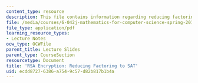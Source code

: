 ```yaml
---
content_type: resource
description: This file contains information regarding reducing factoring to SAT.
file: /media/courses/6-042j-mathematics-for-computer-science-spring-2015/ecdd87276386a7549c57d82b817b1b4a_MIT6_042JS15_FactoringSAT.pdf
file_type: application/pdf
learning_resource_types:
- Lecture Notes
ocw_type: OCWFile
parent_title: Lecture Slides
parent_type: CourseSection
resourcetype: Document
title: 'RSA Encryption: Reducing Factoring to SAT'
uid: ecdd8727-6386-a754-9c57-d82b817b1b4a
---
```


